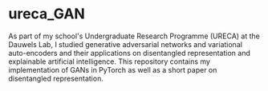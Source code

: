 # ureca_GAN

As part of my school's Undergraduate Research Programme (URECA) at the Dauwels Lab, I studied generative adversarial networks and variational auto-encoders and their applications on disentangled representation and explainable artificial intelligence. This repository contains my implementation of GANs in PyTorch as well as a short paper on disentangled representation.
